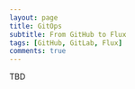 ```yaml
---
layout: page
title: GitOps
subtitle: From GitHub to Flux
tags: [GitHub, GitLab, Flux]
comments: true
---
```

TBD
